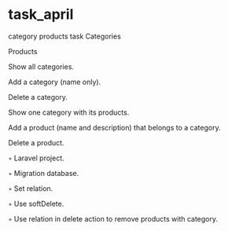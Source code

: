 # task_april
category products task
Categories

Products

Show all categories.

Add a category (name only).

Delete a category.

Show one category with its products.

Add a product (name and description) that belongs to a category.

Delete a product.

◦                      Laravel project.

◦                     Migration database.

◦                     Set relation.

◦                     Use softDelete.

◦                     Use relation in delete action to remove products with category.
